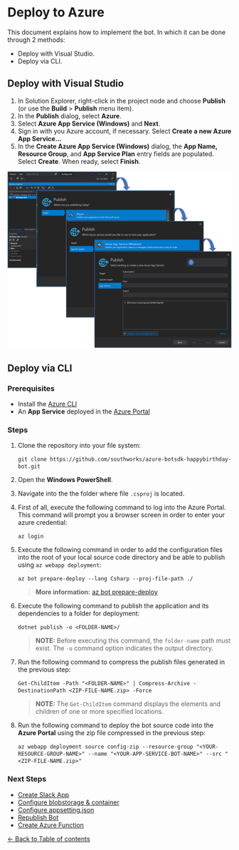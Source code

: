 # Deploy to Azure
This document explains how to implement the bot. In which it can be done through 2 methods:
- Deploy with Visual Studio.
- Deploy via CLI.

## Deploy with Visual Studio
1. In Solution Explorer, right-click in the project node and choose **Publish** (or use the **Build** > **Publish** menu item).
1. In the **Publish** dialog, select **Azure**.
1. Select **Azure App Service (Windows)** and **Next**.
1. Sign in with you Azure account, if necessary. Select **Create a new Azure App Service...**
1. In the **Create Azure App Service (Windows)** dialog, the **App Name, Resource Group**, and **App Service Plan** entry fields are populated. Select **Create**. When ready, select **Finish**.

![Deploy to Azure](images/deploy.png)

## Deploy via CLI

### Prerequisites

* Install the [Azure CLI](https://docs.microsoft.com/en-us/cli/azure/install-azure-cli?view=azure-cli-latest)
* An **App Service** deployed in the [Azure Portal](https://portal.azure.com/)

### Steps

1. Clone the repository into your file system:

    ```shell
    git clone https://github.com/southworks/azure-botsdk-happybirthday-bot.git
    ```

1. Open the **Windows PowerShell**.

1. Navigate into the the folder where file `.csproj` is located.

1. First of all, execute the following command to log into the Azure Portal. This command will prompt you a browser screen in order to enter your azure credential:

    ````shell
    az login
    ````

1. Execute the following command in order to add the configuration files into the root of your local source code directory and be able to publish using `az webapp deployment`:

    ````shell
    az bot prepare-deploy --lang Csharp --proj-file-path ./
    ````
    > **More information:** [az bot prepare-deploy](https://docs.microsoft.com/en-us/cli/azure/bot?view=azure-cli-latest#az-bot-prepare-deploy)

1. Execute the following command to publish the application and its dependencies to a folder for deployment:

    ````shell
    dotnet publish -o <FOLDER-NAME>/
    ````
    > **NOTE:** Before executing this command, the `folder-name` path must exist. The `-o` command option indicates the output directory.

1. Run the following command to compress the publish files generated in the previous step:

    ````shell
    Get-ChildItem -Path "<FOLDER-NAME>" | Compress-Archive -DestinationPath <ZIP-FILE-NAME.zip> -Force
    ````
    > **NOTE:** The `Get-ChildItem` command displays the elements and children of one or more specified locations.

1. Run the following command to deploy the bot source code into the **Azure Portal** using the zip file compressed in the previous step:

    ````shell
    az webapp deployment source config-zip --resource-group "<YOUR-RESOURCE-GROUP-NAME>" --name "<YOUR-APP-SERVICE-BOT-NAME>" --src "<ZIP-FILE-NAME.zip>"
    ````
### Next Steps

* [Create Slack App](SlackApp.md#create-slack-app)
* [Configure blobstorage & container](Blobstorage&Container.md#configure-blobstorage-&-container)
* [Configure appsetting.json](ConfigureAppsettings.md#configure-appsetting.json)
* [Republish Bot](RepublishBot.md#republish-bot)
* [Create Azure Function](AzureFunction.md#create-azure-function)

[← Back to Table of contents](README.md#table-of-contents)